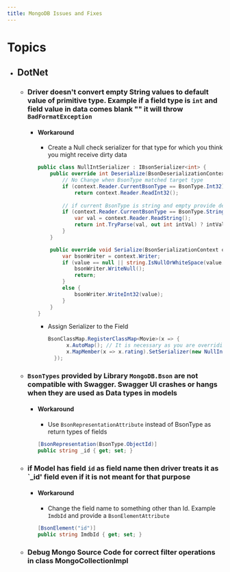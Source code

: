 ```yaml
---
title: MongoDB Issues and Fixes
---
```


# Topics
- ## DotNet
	- ### Driver doesn't convert empty String values to default value of primitive type. Example if a field type is `int` and field value in data comes blank "" it will throw `BadFormatException`
		- #### Workaround
			- Create a Null check serializer for that type for which you think you might receive dirty data
		  ```csharp
		  public class NullIntSerializer : IBsonSerializer<int> {
			  public override int Deserialize(BsonDeserializationContext context, BsonDeserializationArgs args) {
				  // No Change when BsonType matched target type
				  if (context.Reader.CurrentBsonType == BsonType.Int32)
					  return context.Reader.ReadInt32();
				  
				  // if current BsonType is string and empty provide default value for target
				  if (context.Reader.CurrentBsonType == BsonType.String) {
					  var val = context.Reader.ReadString();
					  return int.TryParse(val, out int intVal) ? intVal : 0;
				  }
			  }
	  
			  public override void Serialize(BsonSerializationContext context, BsonSerializationArgs args, int value) {
				  var bsonWriter = context.Writer;
				  if (value == null || string.IsNullOrWhiteSpace(value.ToString())) {
					  bsonWriter.WriteNull();
					  return;
				  }
				  else {
					  bsonWriter.WriteInt32(value);
				  }
			  }
		  }
		  ```
			- Assign Serializer to the Field
			  ```csharp
			  BsonClassMap.RegisterClassMap<Movie>(x => {
					x.AutoMap(); // It is necessary as you are overriding default behavior and all mappings are reset
					x.MapMember(x => x.rating).SetSerializer(new NullIntSerializer());
				});
			  ```
	- ### `BsonTypes` provided by Library `MongoDB.Bson` are not compatible with Swagger. Swagger UI crashes or hangs when they are used as Data types in models
		- #### Workaround
			- Use `BsonRepresentationAttribute` instead of BsonType as return types of fields
		  ```csharp
		  [BsonRepresentation(BsonType.ObjectId)]
		  public string _id { get; set; }
		  ```
	- ### if Model has field `id` as field name then driver treats it as `_id' field even if it is not meant for that purpose
		- #### Workaround
			- Change the field name to something other than Id. Example `ImdbId` and provide a `BsonElementAttribute`
		  ```csharp
		  [BsonElement("id")]
		  public string ImdbId { get; set; }
		  ```
	- ### Debug Mongo Source Code for correct filter operations in class MongoCollectionImpl<TDocument> 
	
